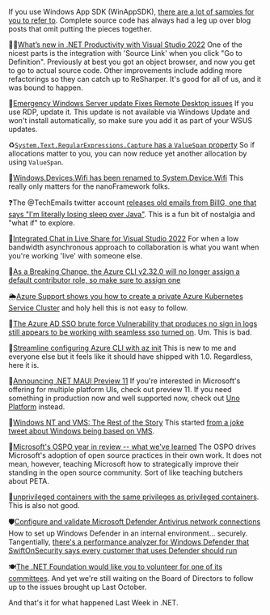 
If you use Windows App SDK (WinAppSDK), [there are a lot of samples for you to refer to](https://github.com/microsoft/WindowsAppSDK-Samples/tree/main/Samples).  Complete source code has always had a leg up over blog posts that omit putting the pieces together.

🏃‍♀️[What’s new in .NET Productivity with Visual Studio 2022](https://devblogs.microsoft.com/visualstudio/whats-new-in-net-productivity-with-visual-studio-2022) One of the nicest parts is the integration with 'Source Link' when you click "Go to Definition".  Previously at best you got an object browser, and now you get to go to actual source code.  Other improvements include adding more refactorings so they can catch up to ReSharper.  It's good for all of us, and it was bound to happen.

🚨[Emergency Windows Server update Fixes Remote Desktop issues](https://www.bleepingcomputer.com/news/microsoft/emergency-windows-server-update-fixes-remote-desktop-issues/) If you use RDP, update it. This update is not available via Windows Update and won't install automatically, so make sure you add it as part of your WSUS updates.

♻[`System.Text.RegularExpressions.Capture` has a `ValueSpan` property](https://twitter.com/konradkokosa/status/1478667067121451011) So if allocations matter to you, you can now reduce yet another allocation by using `ValueSpan`.

📛[Windows.Devices.Wifi has been renamed to System.Device.Wifi](https://twitter.com/nanoFramework/status/1478442554203025412) This really only matters for the nanoFramework folks.

❓The @TechEmails twitter account [releases old emails from BillG, one that says "I'm literally losing sleep over Java"](https://twitter.com/TechEmails/status/1478785899009875968).  This is a fun bit of nostalgia and "what if" to explore.  

💬[Integrated Chat in Live Share for Visual Studio 2022](https://twitter.com/alvinashcraft/status/1479090380133912578) For when a low bandwidth asynchronous approach to collaboration is what you want when you're working 'live' with someone else.

🔲[As a Breaking Change, the Azure CLI v2.32.0 will no longer assign a default contributor role, so make sure to assign one](https://twitter.com/jongallant/status/1478517121801875457)

🌦[Azure Support shows you how to create a private Azure Kubernetes Service Cluster](https://docs.microsoft.com/en-gb/samples/azure-samples/private-aks-cluster-terraform-devops/private-aks-cluster-terraform-devops/) and holy hell this is not easy to follow.

👀[The Azure AD SSO brute force Vulnerability that produces no sign in logs still appears to be working with seamless sso turned on](https://twitter.com/rootsecdev/status/1478833102508244997).  Um. This is bad.

🧱[Streamline configuring Azure CLI with az init](https://techcommunity.microsoft.com/t5/azure-tools-blog/streamline-configuring-azure-cli-with-az-init/ba-p/3051810) This is new to me and everyone else but it feels like it should have shipped with 1.0. Regardless, here it is.

🍾[Announcing .NET MAUI Preview 11](https://devblogs.microsoft.com/dotnet/announcing-dotnet-maui-preview-11/) If you're interested in Microsoft's offering for multiple platform UIs, check out preview 11. If you need something in production now and well supported now, check out [Uno Platform](https://platform.uno/) instead.

🧓[Windows NT and VMS: The Rest of the Story](https://www.itprotoday.com/compute-engines/windows-nt-and-vms-rest-story)  This started [from a joke tweet about Windows being based on VMS](https://twitter.com/SwiftOnSecurity/status/1479059099350413313).

🏫[Microsoft's OSPO year in review -- what we've learned](https://cloudblogs.microsoft.com/opensource/2022/01/06/microsofts-ospo-year-in-reviewwhat-weve-learned/) The OSPO drives Microsoft's adoption of open source practices in their own work.  It does not mean, however, teaching Microsoft how to strategically improve their standing in the open source community.  Sort of like teaching butchers about PETA.

🛑[unprivileged containers with the same privileges as privileged containers](https://twitter.com/krisnova/status/1479153950041509888). This is also not good.

🛡[Configure and validate Microsoft Defender Antivirus network connections](https://docs.microsoft.com/en-us/microsoft-365/security/defender-endpoint/configure-network-connections-microsoft-defender-antivirus?view=o365-worldwide) How to set up Windows Defender in an internal environment... securely.  Tangentially, [there's a performance analyzer for Windows Defender that SwiftOnSecurity says every customer that uses Defender should run](https://twitter.com/SwiftOnSecurity/status/1479221092149563400)

🍽[The .NET Foundation would like you to volunteer for one of its committees](https://dotnetfoundation.org/community/committees).  And yet we're still waiting on the Board of Directors to follow up to the issues brought up Last October.  

And that's it for what happened Last Week in .NET.
